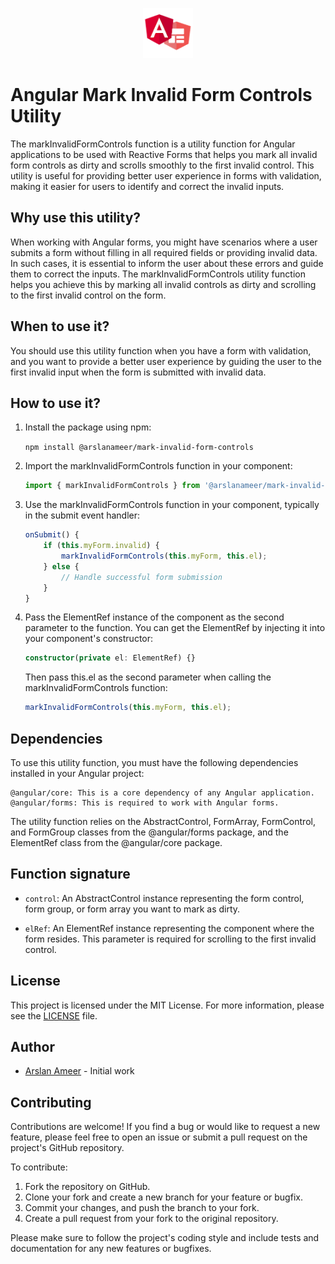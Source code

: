 <p align="center" float="left">
     <img src="./angular-reactive-forms.png" alt="angular-reactive-form" width="80">
</p>

# Angular Mark Invalid Form Controls Utility

The markInvalidFormControls function is a utility function for Angular applications to be used with Reactive Forms that helps you mark all invalid form controls as dirty and scrolls smoothly to the first invalid control. This utility is useful for providing better user experience in forms with validation, making it easier for users to identify and correct the invalid inputs.

## Why use this utility?

When working with Angular forms, you might have scenarios where a user submits a form without filling in all required fields or providing invalid data. In such cases, it is essential to inform the user about these errors and guide them to correct the inputs. The markInvalidFormControls utility function helps you achieve this by marking all invalid controls as dirty and scrolling to the first invalid control on the form.

## When to use it?

You should use this utility function when you have a form with validation, and you want to provide a better user experience by guiding the user to the first invalid input when the form is submitted with invalid data.

## How to use it?

1. Install the package using npm:

    ```npm install @arslanameer/mark-invalid-form-controls```

2. Import the markInvalidFormControls function in your component:
    
    ```typescript 
    import { markInvalidFormControls } from '@arslanameer/mark-invalid-form-controls';
    ```
3. Use the markInvalidFormControls function in your component, typically in the submit event handler:

    ```typescript
    onSubmit() {
        if (this.myForm.invalid) {
            markInvalidFormControls(this.myForm, this.el);
        } else {
            // Handle successful form submission
        }
    }
    ```
4. Pass the ElementRef instance of the component as the second parameter to the function. You can get the ElementRef by injecting it into your component's constructor:

    ```typescript
    constructor(private el: ElementRef) {}
    ```
    Then pass this.el as the second parameter when calling the markInvalidFormControls function:

    ```typescript
    markInvalidFormControls(this.myForm, this.el);
    ```

## Dependencies

To use this utility function, you must have the following dependencies installed in your Angular project:

    @angular/core: This is a core dependency of any Angular application.
    @angular/forms: This is required to work with Angular forms.

The utility function relies on the AbstractControl, FormArray, FormControl, and FormGroup classes from the @angular/forms package, and the ElementRef class from the @angular/core package.

## Function signature
- `control`: An AbstractControl instance representing the form control, form group, or form array you want to mark as dirty.

- `elRef`: An ElementRef instance representing the component where the form resides. This parameter is required for scrolling to the first invalid control.


## License

This project is licensed under the MIT License. For more information, please see the [LICENSE](LICENSE) file.

## Author

- [Arslan Ameer](https://github.com/arslanameer) - Initial work

## Contributing

Contributions are welcome! If you find a bug or would like to request a new feature, please feel free to open an issue or submit a pull request on the project's GitHub repository.

To contribute:

1. Fork the repository on GitHub.
2. Clone your fork and create a new branch for your feature or bugfix.
3. Commit your changes, and push the branch to your fork.
4. Create a pull request from your fork to the original repository.

Please make sure to follow the project's coding style and include tests and documentation for any new features or bugfixes.

